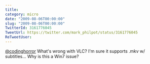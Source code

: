 ```yaml
---
title: 
category: micro
date: "2009-08-06T00:00:00"
slug: "2009-08-06T00:00:00"
TwitterId: 3161776045
TweetUrl: https://twitter.com/mark_philpot/status/3161776045
ReTweetUser: 
---
```


[@codinghorror](https://twitter.com/codinghorror) What's wrong with VLC? I'm sure it supports .mkv w/ subtitles... Why is this a Win7 issue?